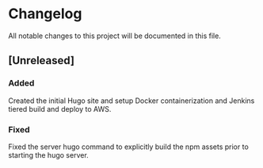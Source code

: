 # Changelog
All notable changes to this project will be documented in this file.

## [Unreleased]
### Added
Created the initial Hugo site and setup Docker containerization  and Jenkins tiered build and deploy to AWS.

### Fixed
Fixed the server hugo command to explicitly build the npm assets prior to starting the hugo server.
